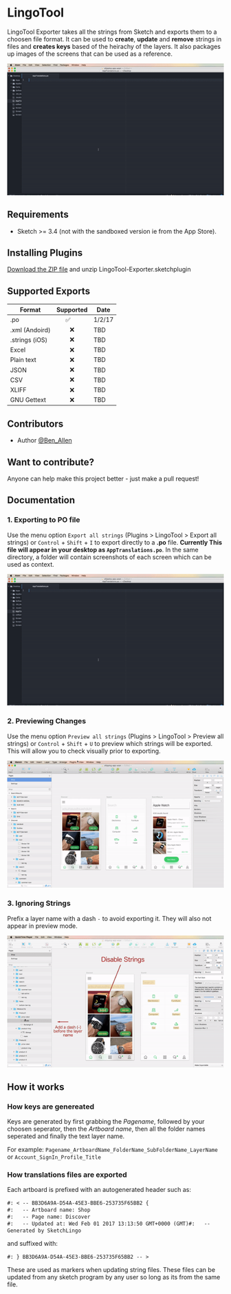 # LingoTool

LingoTool Exporter takes all the strings from Sketch and exports them to a choosen file format. It can be used to **create**, **update** and **remove** strings in files and **creates keys** based of the heirachy of the layers. It also packages up images of the screens that can be used as a reference.

![Export from sketch to .po files](export.gif)

## Requirements
 - Sketch >= 3.4 (not with the sandboxed version ie from the App Store).

## Installing Plugins

[Download the ZIP file](https://github.com/BenAllenUK/LingoTool-Exporter/archive/develop.zip) and unzip
LingoTool-Exporter.sketchplugin

## Supported Exports

|     Format     | Supported |  Date |
| -------------- |:---------:| ----- |
| .po            | ✅        | 1/2/17|
| .xml (Andoird) | ❌        | TBD   |
| .strings (iOS) | ❌        | TBD   |
| Excel          | ❌        | TBD   |
| Plain text     | ❌        | TBD   |
| JSON           | ❌        | TBD   |
| CSV            | ❌        | TBD   |
| XLIFF          | ❌        | TBD   |
| GNU Gettext    | ❌        | TBD   |

## Contributors

- Author [@Ben_Allen](benallen.info)

## Want to contribute?

Anyone can help make this project better - just make a pull request!

## Documentation

### 1. Exporting to PO file
Use the menu option `Export all strings` (Plugins > LingoTool > Export all strings) or `Control` + `Shift` + `I` to export directly to a **.po** file. **Currently This file will appear in your desktop as `AppTranslations.po`**. In the same directory, a folder will contain screenshots of each screen which can be used as context.

![Export from sketch to .po files](export.gif)

### 2. Previewing Changes
Use the menu option `Preview all strings` (Plugins > LingoTool > Preview all strings) or `Control` + `Shift` + `U` to preview which strings will be exported. This will allow you to check visually prior to exporting.

![Export from sketch to .po files](Preview-Mode.gif)

### 3. Ignoring Strings
Prefix a layer name with a dash `-` to avoid exporting it. They will also not appear in preview mode.

![Export from sketch to .po files](disable-layer.gif)

## How it works

### How keys are genereated
Keys are generated by first grabbing the *Pagename*, followed by your choosen seperator, then the *Artboard name*, then all the folder names seperated and finally the text layer name.

For example:
`Pagename_ArtboardName_FolderName_SubFolderName_LayerName`
or
`Account_SignIn_Profile_Title`

### How translations files are exported
Each artboard is prefixed with an autogenerated header such as:

```
#: < -- BB3D6A9A-D54A-45E3-BBE6-253735F65BB2 {
#:   -- Artboard name: Shop 
#:   -- Page name: Discover 
#:   -- Updated at: Wed Feb 01 2017 13:13:50 GMT+0000 (GMT)#:   -- Generated by SketchLingo
```

and suffixed with: 

```
#: } BB3D6A9A-D54A-45E3-BBE6-253735F65BB2 -- >
```

These are used as markers when updating string files. These files can be updated from any sketch program by any user so long as its from the same file.

